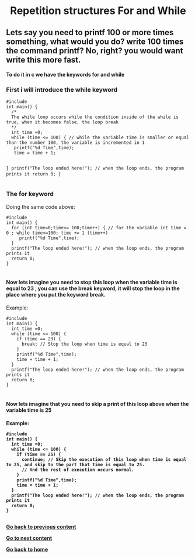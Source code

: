 <h1 align="center">Repetition structures For and While</h1>
<h2>Lets say you need to printf 100 or more times something, what would you do? write 100 times the command printf? No, right? you would want write this more fast.</h2>
<h4>To do it in c we have the keywords for and while</h4>
<h3>First i will introduce the while keyword</h3>
<pre>
<code>#include <stdio.h>
int main() {
  /*
  The while loop occurs while the condition inside of the while is true, when it becomes false, the loop break 
  */
  int time =0;
  while (time <= 100) { // while the variable time is smaller or equal than the number 100, the variable is incremented in 1  
   printf("%d Time",time);
   time = time + 1; 
   
  }
  printf("The loop ended here!"); // when the loop ends, the program prints it
  return 0;
}
</code>
</pre>
<h3>The for keyword</h3>
<p>Doing the same code above:</p>
<pre>
<code>#include <stdio.h>
int main() {
  for (int time=0;time<= 100;time++) { // for the variable int time = 0 ; while time<=100; time += 1 (time++)
     printf("%d Time",time);
  }   
  printf("The loop ended here!"); // when the loop ends, the program prints it
  return 0;
}
</code>
</pre>
<h4>Now lets imagine you need to stop this loop when the variable time is equal to 23 , you can use the break keyword, it will stop the loop in the place where you put the keyword break.</h4>
<p>Example:</p>
<pre>
<code>#include <stdio.h>
int main() {
  int time =0;
  while (time <= 100) { 
    if (time == 23) {
      break; // Stop the loop when time is equal to 23
    }
    printf("%d Time",time);
    time = time + 1;  
  }
  printf("The loop ended here!"); // when the loop ends, the program prints it
  return 0;
}
</code>
</pre>

<h4>Now lets imagine that you need to skip a print of this loop above when the variable time is 25<h4> 
<p>Example:</p>
<pre>
<code>#include <stdio.h>
int main() {
  int time =0;
  while (time <= 100) { 
    if (time == 25) {
      continue; // Skip the execution of this loop when time is equal to 25, and skip to the part that time is equal to 25.
      // And the rest of execution occurs normal.
    }
    printf("%d Time",time);
    time = time + 1;  
  }
  printf("The loop ended here!"); // when the loop ends, the program prints it
  return 0;
}
</pre>
</code>
<a href="../../../02/pages/conditional_if_else/README.md">Go back to previous content</a> 
<p> <a href="../../../03/pages/repetition_structure_while/README.md">Go to next content</a>  </p>
<p> <a href="../../../../../../README.md">Go back to home</a> </p>


